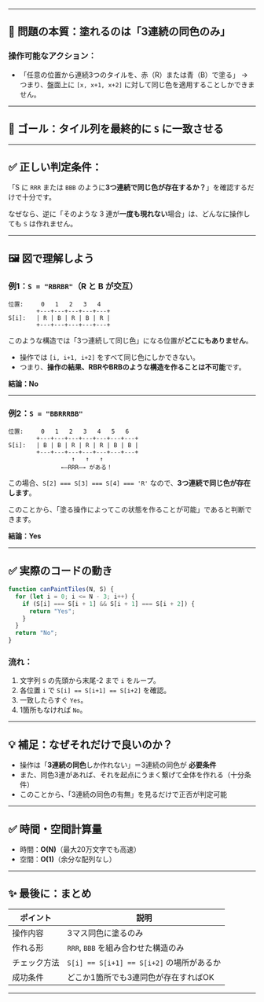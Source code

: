 
---

## 🧩 問題の本質：塗れるのは「**3連続の同色のみ**」

### 操作可能なアクション：

* 「任意の位置から連続3つのタイルを、赤（R）または青（B）で塗る」
  → つまり、盤面上に `[x, x+1, x+2]` に対して同じ色を適用することしかできません。

---

## 🎯 ゴール：タイル列を最終的に `S` に一致させる

---

## ✅ 正しい判定条件：

「S に `RRR` または `BBB` のように**3つ連続で同じ色が存在するか？**」を確認するだけで十分です。

なぜなら、逆に「そのような 3 連が**一度も現れない**場合」は、どんなに操作しても `S` は作れません。

---

## 🖼️ 図で理解しよう

### 例1：`S = "RBRBR"`（R と B が交互）

```
位置:     0   1   2   3   4
        +---+---+---+---+---+
S[i]:   | R | B | R | B | R |
        +---+---+---+---+---+
```

このような構造では「3つ連続して同じ色」になる位置が**どこにもありません**。

* 操作では `[i, i+1, i+2]` をすべて同じ色にしかできない。
* つまり、**操作の結果、RBRやBRBのような構造を作ることは不可能**です。

**結論：No**

---

### 例2：`S = "BBRRRBB"`

```
位置:     0   1   2   3   4   5   6
        +---+---+---+---+---+---+---+
S[i]:   | B | B | R | R | R | B | B |
        +---+---+---+---+---+---+---+
                  ↑   ↑   ↑
               ←―RRR―→ がある！
```

この場合、`S[2] === S[3] === S[4] === 'R'` なので、**3つ連続で同じ色が存在します**。

このことから、「塗る操作によってこの状態を作ることが可能」であると判断できます。

**結論：Yes**

---

## ✅ 実際のコードの動き

```javascript
function canPaintTiles(N, S) {
  for (let i = 0; i <= N - 3; i++) {
    if (S[i] === S[i + 1] && S[i + 1] === S[i + 2]) {
      return "Yes";
    }
  }
  return "No";
}
```

### 流れ：

1. 文字列 `S` の先頭から末尾-2 まで `i` をループ。
2. 各位置 `i` で `S[i] == S[i+1] == S[i+2]` を確認。
3. 一致したらすぐ `Yes`。
4. 1箇所もなければ `No`。

---

## 💡 補足：なぜそれだけで良いのか？

* 操作は「**3連続の同色**しか作れない」＝3連続の同色が **必要条件**
* また、同色3連があれば、それを起点にうまく繋げて全体を作れる（十分条件）
* このことから、「3連続の同色の有無」を見るだけで正否が判定可能

---

## ✅ 時間・空間計算量

* 時間：**O(N)**（最大20万文字でも高速）
* 空間：**O(1)**（余分な配列なし）

---

## ✨ 最後に：まとめ

| ポイント   | 説明                                 |
| ------ | ---------------------------------- |
| 操作内容   | 3マス同色に塗るのみ                         |
| 作れる形   | `RRR`, `BBB` を組み合わせた構造のみ           |
| チェック方法 | `S[i] == S[i+1] == S[i+2]` の場所があるか |
| 成功条件   | どこか1箇所でも3連同色が存在すればOK               |

---
